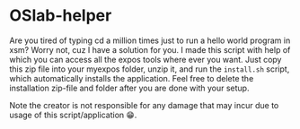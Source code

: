 # OSlab-helper

Are you tired of typing cd a million times just to run a hello world program in xsm? Worry not, cuz I have a solution for you. I made this script with help of which you can access all the expos tools where ever you want. Just copy this zip file into your myexpos folder, unzip it, and run the `install.sh` script, which automatically installs the application. Feel free to delete the installation zip-file and folder after you are done with your setup. 

Note the creator is not responsible for any damage that may incur due to usage of this script/application 😁.
